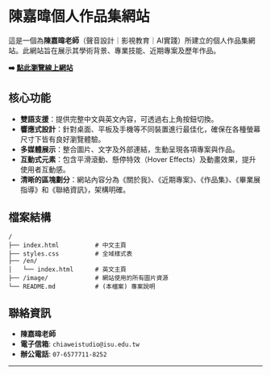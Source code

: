 # 陳嘉暐個人作品集網站

這是一個為**陳嘉暐老師**（聲音設計｜影視教育｜AI實踐）所建立的個人作品集網站。此網站旨在展示其學術背景、專業技能、近期專案及歷年作品。

**➡️ [點此瀏覽線上網站](https://weisfx0705.github.io/chiawei/)**

## 核心功能

- **雙語支援**：提供完整中文與英文內容，可透過右上角按鈕切換。
- **響應式設計**：針對桌面、平板及手機等不同裝置進行最佳化，確保在各種螢幕尺寸下皆有良好瀏覽體驗。
- **多媒體展示**：整合圖片、文字及外部連結，生動呈現各項專案與作品。
- **互動式元素**：包含平滑滾動、懸停特效（Hover Effects）及動畫效果，提升使用者互動感。
- **清晰的區塊劃分**：網站內容分為《關於我》、《近期專案》、《作品集》、《畢業展指導》和《聯絡資訊》，架構明確。


## 檔案結構

```
/
├── index.html          # 中文主頁
├── styles.css          # 全域樣式表
├── /en/
│   └── index.html      # 英文主頁
├── /image/             # 網站使用的所有圖片資源
└── README.md           # (本檔案) 專案說明
```



## 聯絡資訊

- **陳嘉暐老師**
- **電子信箱**: `chiaweistudio@isu.edu.tw`
- **辦公電話**: `07-6577711-8252`

---
